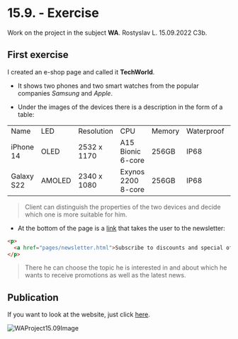 
# 15.9. - Exercise

Work on the project in the subject **WA**.
Rostyslav L. 15.09.2022 C3b.

## First exercise

I created an e-shop page and called it **TechWorld**. 

- It shows two phones and two smart watches from the popular companies *Samsung* and *Apple*. 

- Under the images of the devices there is a description in the form of a table:
<table>
    <tr class="table-title">
        <td>Name</td>
        <td>LED</td>
        <td>Resolution</td>
        <td>CPU</td>
        <td>Memory</td>
        <td>Waterproof</td>
        <td>OS</td>
        <td>Price</td>
    </tr>
    <tr>
        <td>iPhone 14</td>
        <td>OLED</td>
        <td>2532 x 1170</td>
        <td>A15 Bionic 6-core</td>
        <td>256GB</td>
        <td>IP68</td>
        <td>iOS 16</td>
        <td>1099€</td>
    </tr>
    <tr>
        <td>Galaxy S22</td>
        <td>AMOLED</td>
        <td>2340 x 1080</td>
        <td>Exynos 2200 8-core</td>
        <td>256GB</td>
        <td>IP68</td>
        <td>Android 12</td>
        <td>949€</td>
    </tr>
</table>

>Client can distinguish the properties of the two devices and decide which one is more suitable for him.

- At the bottom of the page is a [link](https://rostajecna.github.io/WAProject15.09-1/pages/newsletter.html) that takes the user to the newsletter:
```html
<p>
  <a href="pages/newsletter.html">Subscribe to discounts and special offers</a>
</p>
```
>There he can choose the topic he is interested in and about which he wants to receive promotions as well as the latest news.


## Publication

If you want to look at the website, just click [here](https://rostajecna.github.io/WAProject15.09-1/index.html).

![WAProject15.09Image](https://media.discordapp.net/attachments/1000708764711800852/1020751549284225134/social-preview-image.png?width=1178&height=663)
